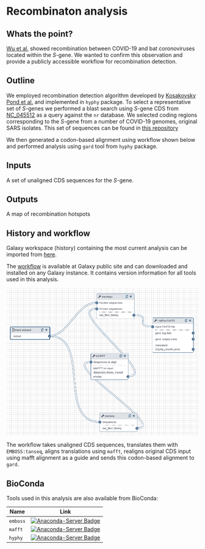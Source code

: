# Recombinaton analysis

## Whats the point?

[Wu et al.](https://doi.org/10.1038/s41586-020-2008-3) showed recombination between COVID-19 and bat coronoviruses located within the *S*-gene. We wanted to confirm this observation and provide a publicly accessible workflow for recombination detection.

## Outline

We employed recombination detection algorithm developed by [Kosakovsky Pond et al.](http://mbe.oxfordjournals.org/cgi/content/full/23/10/1891) and implemented in `hyphy` package. To select a representative set of *S*-genes we performed a blast search using *S*-gene CDS from [NC_045512](https://www.ncbi.nlm.nih.gov/nuccore/NC_045512) as a query against the `nr` database. We selected coding regions corresponding to the *S*-gene from a number of COVID-19 genomes, original SARS isolates. This set of sequences can be found in [this repository](S_nt.fna)

We then generated a codon-based alignment using workflow shown below and performed analysis using `gard` tool from `hyphy` package. 

## Inputs

A set of unaligned CDS sequences for the *S*-gene.

## Outputs

A map of recombination hotspots

## History and workflow

Galaxy workspace (history) containing the most current analysis can be imported from [here](https://usegalaxy.org/u/aun1/h/ncov-comp).

The [workflow](https://test.galaxyproject.org/u/anton/h/ncov-recomb) is available at Galaxy public site and can downloaded and installed on any Galaxy instance. It contains version information for all tools used in this analysis. 

![](rec_wf.png)

The workflow takes unaligned CDS sequences, translates them with `EMBOSS:tanseq`, aligns translations using `mafft`, realigns original CDS input using mafft alignment as a guide and sends this codon-based alignment to `gard`.

## BioConda

Tools used in this analysis are also available from BioConda:

| Name | Link |
|------|----------------|
| `emboss` | [![Anaconda-Server Badge](https://anaconda.org/bioconda/emboss/badges/version.svg)](https://anaconda.org/bioconda/emboss) |
| `mafft` | [![Anaconda-Server Badge](https://anaconda.org/bioconda/mafft/badges/version.svg)](https://anaconda.org/bioconda/mafft) |
| `hyphy` | [![Anaconda-Server Badge](https://anaconda.org/bioconda/hyphy/badges/version.svg)](https://anaconda.org/bioconda/hyphy) |